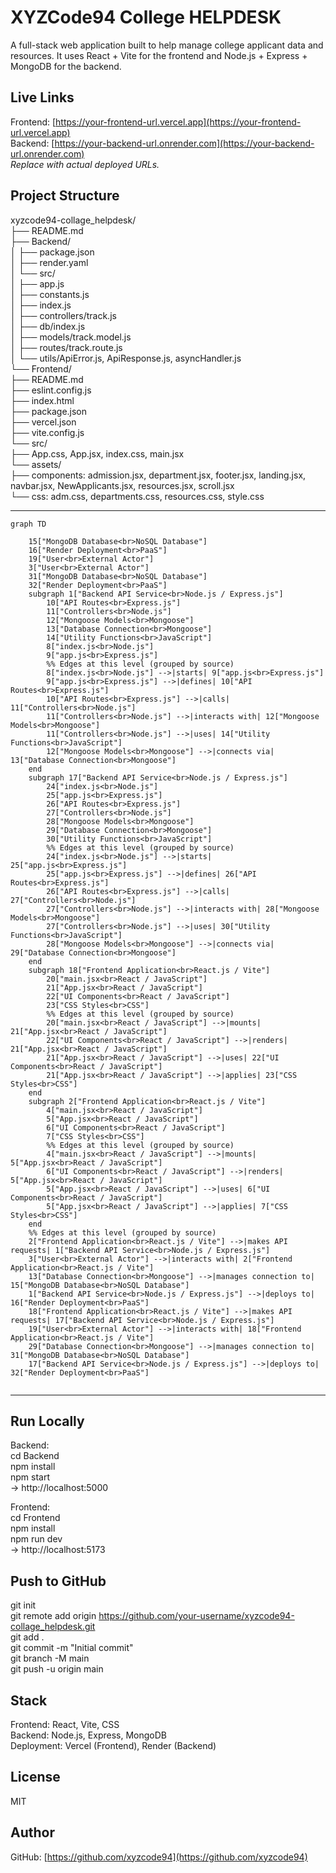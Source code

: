 # XYZCode94 College HELPDESK

A full-stack web application built to help manage college applicant data and resources. It uses React + Vite for the frontend and Node.js + Express + MongoDB for the backend.

## Live Links
Frontend: [https://your-frontend-url.vercel.app](https://your-frontend-url.vercel.app)  
Backend: [https://your-backend-url.onrender.com](https://your-backend-url.onrender.com)  
*Replace with actual deployed URLs.*

## Project Structure
xyzcode94-collage_helpdesk/  
├── README.md  
├── Backend/  
│   ├── package.json  
│   ├── render.yaml  
│   └── src/  
│       ├── app.js  
│       ├── constants.js  
│       ├── index.js  
│       ├── controllers/track.js  
│       ├── db/index.js  
│       ├── models/track.model.js  
│       ├── routes/track.route.js  
│       └── utils/ApiError.js, ApiResponse.js, asyncHandler.js  
└── Frontend/  
    ├── README.md  
    ├── eslint.config.js  
    ├── index.html  
    ├── package.json  
    ├── vercel.json  
    ├── vite.config.js  
    └── src/  
        ├── App.css, App.jsx, index.css, main.jsx  
        └── assets/  
            ├── components: admission.jsx, department.jsx, footer.jsx, landing.jsx, navbar.jsx, NewApplicants.jsx, resources.jsx, scroll.jsx  
            └── css: adm.css, departments.css, resources.css, style.css

---
```mermaid
graph TD

    15["MongoDB Database<br>NoSQL Database"]
    16["Render Deployment<br>PaaS"]
    19["User<br>External Actor"]
    3["User<br>External Actor"]
    31["MongoDB Database<br>NoSQL Database"]
    32["Render Deployment<br>PaaS"]
    subgraph 1["Backend API Service<br>Node.js / Express.js"]
        10["API Routes<br>Express.js"]
        11["Controllers<br>Node.js"]
        12["Mongoose Models<br>Mongoose"]
        13["Database Connection<br>Mongoose"]
        14["Utility Functions<br>JavaScript"]
        8["index.js<br>Node.js"]
        9["app.js<br>Express.js"]
        %% Edges at this level (grouped by source)
        8["index.js<br>Node.js"] -->|starts| 9["app.js<br>Express.js"]
        9["app.js<br>Express.js"] -->|defines| 10["API Routes<br>Express.js"]
        10["API Routes<br>Express.js"] -->|calls| 11["Controllers<br>Node.js"]
        11["Controllers<br>Node.js"] -->|interacts with| 12["Mongoose Models<br>Mongoose"]
        11["Controllers<br>Node.js"] -->|uses| 14["Utility Functions<br>JavaScript"]
        12["Mongoose Models<br>Mongoose"] -->|connects via| 13["Database Connection<br>Mongoose"]
    end
    subgraph 17["Backend API Service<br>Node.js / Express.js"]
        24["index.js<br>Node.js"]
        25["app.js<br>Express.js"]
        26["API Routes<br>Express.js"]
        27["Controllers<br>Node.js"]
        28["Mongoose Models<br>Mongoose"]
        29["Database Connection<br>Mongoose"]
        30["Utility Functions<br>JavaScript"]
        %% Edges at this level (grouped by source)
        24["index.js<br>Node.js"] -->|starts| 25["app.js<br>Express.js"]
        25["app.js<br>Express.js"] -->|defines| 26["API Routes<br>Express.js"]
        26["API Routes<br>Express.js"] -->|calls| 27["Controllers<br>Node.js"]
        27["Controllers<br>Node.js"] -->|interacts with| 28["Mongoose Models<br>Mongoose"]
        27["Controllers<br>Node.js"] -->|uses| 30["Utility Functions<br>JavaScript"]
        28["Mongoose Models<br>Mongoose"] -->|connects via| 29["Database Connection<br>Mongoose"]
    end
    subgraph 18["Frontend Application<br>React.js / Vite"]
        20["main.jsx<br>React / JavaScript"]
        21["App.jsx<br>React / JavaScript"]
        22["UI Components<br>React / JavaScript"]
        23["CSS Styles<br>CSS"]
        %% Edges at this level (grouped by source)
        20["main.jsx<br>React / JavaScript"] -->|mounts| 21["App.jsx<br>React / JavaScript"]
        22["UI Components<br>React / JavaScript"] -->|renders| 21["App.jsx<br>React / JavaScript"]
        21["App.jsx<br>React / JavaScript"] -->|uses| 22["UI Components<br>React / JavaScript"]
        21["App.jsx<br>React / JavaScript"] -->|applies| 23["CSS Styles<br>CSS"]
    end
    subgraph 2["Frontend Application<br>React.js / Vite"]
        4["main.jsx<br>React / JavaScript"]
        5["App.jsx<br>React / JavaScript"]
        6["UI Components<br>React / JavaScript"]
        7["CSS Styles<br>CSS"]
        %% Edges at this level (grouped by source)
        4["main.jsx<br>React / JavaScript"] -->|mounts| 5["App.jsx<br>React / JavaScript"]
        6["UI Components<br>React / JavaScript"] -->|renders| 5["App.jsx<br>React / JavaScript"]
        5["App.jsx<br>React / JavaScript"] -->|uses| 6["UI Components<br>React / JavaScript"]
        5["App.jsx<br>React / JavaScript"] -->|applies| 7["CSS Styles<br>CSS"]
    end
    %% Edges at this level (grouped by source)
    2["Frontend Application<br>React.js / Vite"] -->|makes API requests| 1["Backend API Service<br>Node.js / Express.js"]
    3["User<br>External Actor"] -->|interacts with| 2["Frontend Application<br>React.js / Vite"]
    13["Database Connection<br>Mongoose"] -->|manages connection to| 15["MongoDB Database<br>NoSQL Database"]
    1["Backend API Service<br>Node.js / Express.js"] -->|deploys to| 16["Render Deployment<br>PaaS"]
    18["Frontend Application<br>React.js / Vite"] -->|makes API requests| 17["Backend API Service<br>Node.js / Express.js"]
    19["User<br>External Actor"] -->|interacts with| 18["Frontend Application<br>React.js / Vite"]
    29["Database Connection<br>Mongoose"] -->|manages connection to| 31["MongoDB Database<br>NoSQL Database"]
    17["Backend API Service<br>Node.js / Express.js"] -->|deploys to| 32["Render Deployment<br>PaaS"]


```

---


## Run Locally
Backend:  
cd Backend  
npm install  
npm start  
→ http://localhost:5000  

Frontend:  
cd Frontend  
npm install  
npm run dev  
→ http://localhost:5173

## Push to GitHub
git init  
git remote add origin https://github.com/your-username/xyzcode94-collage_helpdesk.git  
git add .  
git commit -m "Initial commit"  
git branch -M main  
git push -u origin main

## Stack
Frontend: React, Vite, CSS  
Backend: Node.js, Express, MongoDB  
Deployment: Vercel (Frontend), Render (Backend)

## License
MIT

## Author
GitHub: [https://github.com/xyzcode94](https://github.com/xyzcode94)
